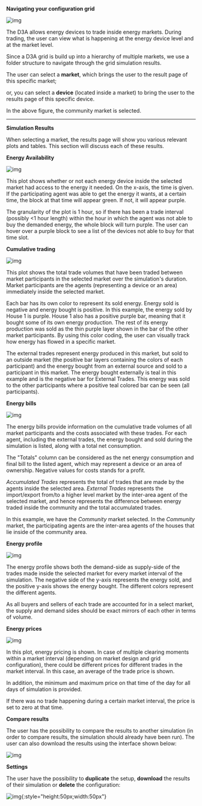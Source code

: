 **Navigating your configuration grid**

![img](img/results-1.png)

The D3A allows energy devices to trade inside energy markets. During trading, the user can view what is happening at the energy device level and at the market level. 

Since a D3A grid is build up into a hierarchy of multiple markets, we use a folder structure to navigate through the grid simulation results. 

The user can select a **market**, which brings the user to the result page of this specific market;

or, you can select a **device** (located inside a market) to bring the user to the results page of this specific device.

In the above figure, the community market is selected.

------

**Simulation Results**

When selecting a market, the results page will show you various relevant plots and tables. This section will discuss each of these results.

**Energy Availability**

![img](img/results-2.png)

This plot shows whether or not each energy device inside the selected market had access to the energy it needed. On the x-axis, the time is given. If the participating agent was able to get the energy it wants, at a certain time, the block at that time will appear green. If not, it will appear purple.

The granularity of the plot is 1 hour, so if there has been a trade interval (possibly <1 hour length) within the hour in which the agent was not able to buy the demanded energy, the whole block will turn purple. The user can hover over a purple block to see a list of the devices not able to buy for that time slot.

**Cumulative trading**

![img](img/results-3.png)

This plot shows the total trade volumes that have been traded between market participants in the selected market over the simulation's duration. Market participants are the agents (representing a device or an area) immediately inside the selected market.

Each bar has its own color to represent its sold energy. Energy sold is negative and energy bought is positive. In this example, the energy sold by House 1 is purple. House 1 also has a positive purple bar, meaning that it bought some of its own energy production. The rest of its energy production was sold as the thin purple layer shown in the bar of the other market participants. By using this color coding, the user can visually track how energy has flowed in a specific market.

The external trades represent energy produced in this market, but sold to an outside market (the positive bar layers containing the colors of each participant) and the energy bought from an external source and sold to a participant in this market. The energy bought externally is teal in this example and is the negative bar for External Trades. This energy was sold to the other participants where a positive teal colored bar can be seen (all participants).

**Energy bills**

![img](img/results-4.png)

The energy bills provide information on the cumulative trade volumes of all market participants and the costs associated with these trades. For each agent, including the external trades, the energy bought and sold during the simulation is listed, along with a total net consumption.

The "Totals" column can be considered as the net energy consumption and final bill to the listed agent, which may represent a device or an area of ownership. Negative values for costs stands for a profit.

*Accumulated Trades* represents the total of trades that are made by the agents inside the selected area. *External Trades* represents the import/export from/to a higher level market by the inter-area agent of the selected market, and hence represents the difference between energy traded inside the community and the total accumulated trades.

In this example, we have the *Community* market selected. In the *Community* market, the participating agents are the inter-area agents of the houses that lie inside of the community area. 

**Energy profile**

![img](img/results-5.png)

The energy profile shows both the demand-side as supply-side of the trades made inside the selected market for every market interval of the simulation. The negative side of the y-axis represents the energy sold, and the positive y-axis shows the energy bought. The different colors represent the different agents. 

As all buyers and sellers of each trade are accounted for in a select market, the supply and demand sides should be exact mirrors of each other in terms of volume. 



**Energy prices**

![img](img/results-6.png)

In this plot, energy pricing is shown. In case of multiple clearing moments within a market interval (depending on market design and grid configuration), there could be different prices for different trades in the market interval. In this case, an average of the trade price is shown.  

In addition, the minimum and maximum price on that time of the day for all days of simulation is provided.

If there was no trade happening during a certain market interval, the price is set to zero at that time. 

**Compare results**

The user has the possibility to compare the results to another simulation (in order to compare results, the simulation should already have been run). The user can also download the results using the interface shown below:

![img](img/results-7.png)

**Settings**

The user have the possibility to **duplicate** the setup, **download** the results of their simulation or **delete** the configuration:

![img](img/results-8.png){:style="height:50px;width:50px"}
